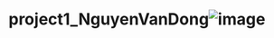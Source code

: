 # project1_NguyenVanDong![image](https://user-images.githubusercontent.com/93182446/163459621-e584be24-b149-4037-8ae3-ad1dff23f49a.png)
